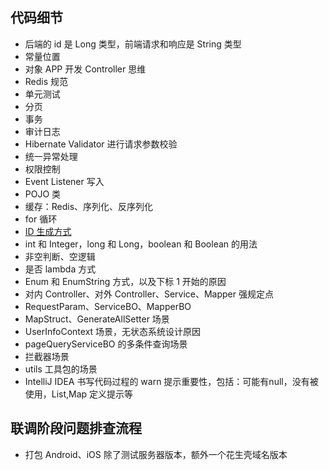 
## 代码细节

- 后端的 id 是 Long 类型，前端请求和响应是 String 类型
- 常量位置
- 对象 APP 开发 Controller 思维
- Redis 规范
- 单元测试
- 分页
- 事务
- 审计日志
- Hibernate Validator 进行请求参数校验
- 统一异常处理
- 权限控制
- Event Listener 写入
- POJO 类
- 缓存：Redis、序列化、反序列化
- for 循环
- [ID 生成方式](./id-generation.md)
- int 和 Integer，long 和 Long，boolean 和 Boolean 的用法
- 非空判断、空逻辑
- 是否 lambda 方式
- Enum 和 EnumString 方式，以及下标 1 开始的原因
- 对内 Controller、对外 Controller、Service、Mapper 强规定点
- RequestParam、ServiceBO、MapperBO
- MapStruct、GenerateAllSetter 场景
- UserInfoContext 场景，无状态系统设计原因
- pageQueryServiceBO 的多条件查询场景 
- 拦截器场景
- utils 工具包的场景
- IntelliJ IDEA 书写代码过程的 warn 提示重要性，包括：可能有null，没有被使用，List,Map 定义提示等


## 联调阶段问题排查流程

- 打包 Android、iOS 除了测试服务器版本，额外一个花生壳域名版本




